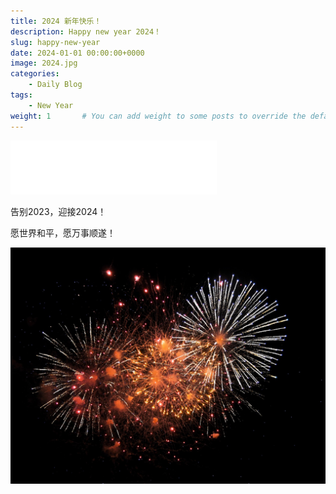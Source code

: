 ```yaml
---
title: 2024 新年快乐！
description: Happy new year 2024！
slug: happy-new-year
date: 2024-01-01 00:00:00+0000
image: 2024.jpg
categories:
    - Daily Blog
tags:
    - New Year
weight: 1       # You can add weight to some posts to override the default sorting (date descending)
---
```


<iframe frameborder="no" border="0" marginwidth="0" marginheight="0" width=330 height=86 src="//music.163.com/outchain/player?type=2&id=2113257595&auto=1&height=66"></iframe>

告别2023，迎接2024！

愿世界和平，愿万事顺遂！

![愿往后生活如烟花般绚烂](fireworks.jpg)